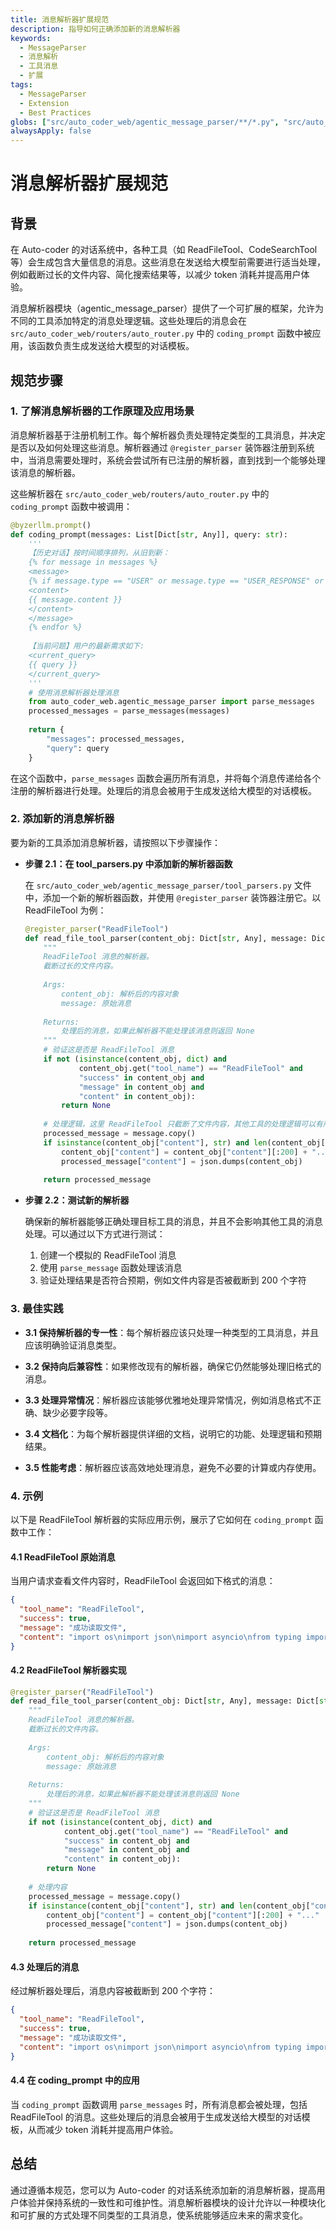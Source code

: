 ```yaml
---
title: 消息解析器扩展规范
description: 指导如何正确添加新的消息解析器
keywords:
  - MessageParser
  - 消息解析
  - 工具消息
  - 扩展
tags:
  - MessageParser
  - Extension
  - Best Practices
globs: ["src/auto_coder_web/agentic_message_parser/**/*.py", "src/auto_coder_web/routers/**/*.py"]
alwaysApply: false
---
```


# 消息解析器扩展规范

## 背景

在 Auto-coder 的对话系统中，各种工具（如 ReadFileTool、CodeSearchTool 等）会生成包含大量信息的消息。这些消息在发送给大模型前需要进行适当处理，例如截断过长的文件内容、简化搜索结果等，以减少 token 消耗并提高用户体验。

消息解析器模块（agentic_message_parser）提供了一个可扩展的框架，允许为不同的工具添加特定的消息处理逻辑。这些处理后的消息会在 `src/auto_coder_web/routers/auto_router.py` 中的 `coding_prompt` 函数中被应用，该函数负责生成发送给大模型的对话模板。

## 规范步骤

### 1. 了解消息解析器的工作原理及应用场景

消息解析器基于注册机制工作。每个解析器负责处理特定类型的工具消息，并决定是否以及如何处理这些消息。解析器通过 `@register_parser` 装饰器注册到系统中，当消息需要处理时，系统会尝试所有已注册的解析器，直到找到一个能够处理该消息的解析器。

这些解析器在 `src/auto_coder_web/routers/auto_router.py` 中的 `coding_prompt` 函数中被调用：

```python
@byzerllm.prompt()
def coding_prompt(messages: List[Dict[str, Any]], query: str):
    '''        
    【历史对话】按时间顺序排列，从旧到新：
    {% for message in messages %}
    <message>
    {% if message.type == "USER" or message.type == "USER_RESPONSE" or message.metadata.path == "/agent/edit/tool/result" %}【用户】{% else %}【助手】{% endif %}    
    <content>
    {{ message.content }}
    </content>
    </message>
    {% endfor %}
    
    【当前问题】用户的最新需求如下:
    <current_query>
    {{ query }}
    </current_query>            
    '''
    # 使用消息解析器处理消息
    from auto_coder_web.agentic_message_parser import parse_messages
    processed_messages = parse_messages(messages)
    
    return {
        "messages": processed_messages,
        "query": query
    }
```

在这个函数中，`parse_messages` 函数会遍历所有消息，并将每个消息传递给各个注册的解析器进行处理。处理后的消息会被用于生成发送给大模型的对话模板。

### 2. 添加新的消息解析器

要为新的工具添加消息解析器，请按照以下步骤操作：

*   **步骤 2.1：在 tool_parsers.py 中添加新的解析器函数**

    在 `src/auto_coder_web/agentic_message_parser/tool_parsers.py` 文件中，添加一个新的解析器函数，并使用 `@register_parser` 装饰器注册它。以 ReadFileTool 为例：

    ```python
    @register_parser("ReadFileTool")
    def read_file_tool_parser(content_obj: Dict[str, Any], message: Dict[str, Any]) -> Optional[Dict[str, Any]]:
        """
        ReadFileTool 消息的解析器。
        截断过长的文件内容。
        
        Args:
            content_obj: 解析后的内容对象
            message: 原始消息
            
        Returns:
            处理后的消息，如果此解析器不能处理该消息则返回 None
        """
        # 验证这是否是 ReadFileTool 消息
        if not (isinstance(content_obj, dict) and
                content_obj.get("tool_name") == "ReadFileTool" and
                "success" in content_obj and
                "message" in content_obj and
                "content" in content_obj):
            return None
        
        # 处理逻辑，这里 ReadFileTool 只截断了文件内容，其他工具的处理逻辑可以有所不同
        processed_message = message.copy()
        if isinstance(content_obj["content"], str) and len(content_obj["content"]) > 200:
            content_obj["content"] = content_obj["content"][:200] + "..."
            processed_message["content"] = json.dumps(content_obj)
        
        return processed_message
    ```

*   **步骤 2.2：测试新的解析器**

    确保新的解析器能够正确处理目标工具的消息，并且不会影响其他工具的消息处理。可以通过以下方式进行测试：

    1. 创建一个模拟的 ReadFileTool 消息
    2. 使用 `parse_message` 函数处理该消息
    3. 验证处理结果是否符合预期，例如文件内容是否被截断到 200 个字符

### 3. 最佳实践

*   **3.1 保持解析器的专一性**：每个解析器应该只处理一种类型的工具消息，并且应该明确验证消息类型。

*   **3.2 保持向后兼容性**：如果修改现有的解析器，确保它仍然能够处理旧格式的消息。

*   **3.3 处理异常情况**：解析器应该能够优雅地处理异常情况，例如消息格式不正确、缺少必要字段等。

*   **3.4 文档化**：为每个解析器提供详细的文档，说明它的功能、处理逻辑和预期结果。

*   **3.5 性能考虑**：解析器应该高效地处理消息，避免不必要的计算或内存使用。

### 4. 示例

以下是 ReadFileTool 解析器的实际应用示例，展示了它如何在 `coding_prompt` 函数中工作：

#### 4.1 ReadFileTool 原始消息

当用户请求查看文件内容时，ReadFileTool 会返回如下格式的消息：

```json
{
  "tool_name": "ReadFileTool",
  "success": true,
  "message": "成功读取文件",
  "content": "import os\nimport json\nimport asyncio\nfrom typing import List, Dict, Any, Optional\n\n# 这里是一个很长的文件内容，可能有成百行的代码..."
}
```

#### 4.2 ReadFileTool 解析器实现

```python
@register_parser("ReadFileTool")
def read_file_tool_parser(content_obj: Dict[str, Any], message: Dict[str, Any]) -> Optional[Dict[str, Any]]:
    """
    ReadFileTool 消息的解析器。
    截断过长的文件内容。
    
    Args:
        content_obj: 解析后的内容对象
        message: 原始消息
        
    Returns:
        处理后的消息，如果此解析器不能处理该消息则返回 None
    """
    # 验证这是否是 ReadFileTool 消息
    if not (isinstance(content_obj, dict) and
            content_obj.get("tool_name") == "ReadFileTool" and
            "success" in content_obj and
            "message" in content_obj and
            "content" in content_obj):
        return None
    
    # 处理内容
    processed_message = message.copy()
    if isinstance(content_obj["content"], str) and len(content_obj["content"]) > 200:
        content_obj["content"] = content_obj["content"][:200] + "..."
        processed_message["content"] = json.dumps(content_obj)
    
    return processed_message
```

#### 4.3 处理后的消息

经过解析器处理后，消息内容被截断到 200 个字符：

```json
{
  "tool_name": "ReadFileTool",
  "success": true,
  "message": "成功读取文件",
  "content": "import os\nimport json\nimport asyncio\nfrom typing import List, Dict, Any, Optional\n\n# 这里是一个很长的文件内容..."
}
```

#### 4.4 在 coding_prompt 中的应用

当 `coding_prompt` 函数调用 `parse_messages` 时，所有消息都会被处理，包括 ReadFileTool 的消息。这些处理后的消息会被用于生成发送给大模型的对话模板，从而减少 token 消耗并提高用户体验。

## 总结

通过遵循本规范，您可以为 Auto-coder 的对话系统添加新的消息解析器，提高用户体验并保持系统的一致性和可维护性。消息解析器模块的设计允许以一种模块化和可扩展的方式处理不同类型的工具消息，使系统能够适应未来的需求变化。

